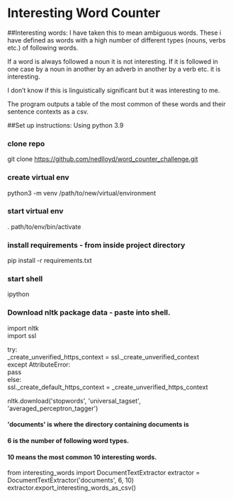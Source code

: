 # Interesting Word Counter


##Interesting words: 
I have taken this to mean ambiguous words. These i have defined as words with a high number of different types (nouns, verbs etc.) of following words.

If a word is always followed a noun it is not interesting.  If it is followed in one case by a noun in another by an adverb in another by a verb etc. it is interesting. 

I don’t know if this is linguistically significant but it was interesting to me.  

The program outputs a table of the most common of these words and their sentence contexts as a csv.  


##Set up instructions:
Using python 3.9
### clone repo
git clone https://github.com/nedlloyd/word_counter_challenge.git
### create virtual env
python3 -m venv /path/to/new/virtual/environment
### start virtual env
. path/to/env/bin/activate
### install requirements - from inside project directory
pip install -r requirements.txt
### start shell
ipython
### Download nltk package data - paste into shell. 
import nltk  
import ssl  

try:  
    _create_unverified_https_context = ssl._create_unverified_context  
except AttributeError:  
    pass  
else:  
    ssl._create_default_https_context = _create_unverified_https_context  

nltk.download('stopwords', 'universal_tagset', 'averaged_perceptron_tagger')  

#### 'documents' is where the directory containing documents is
#### 6 is the number of following word types. 
#### 10 means the most common 10 interesting words.
from interesting_words import DocumentTextExtractor
extractor = DocumentTextExtractor('documents', 6, 10)
extractor.export_interesting_words_as_csv()

